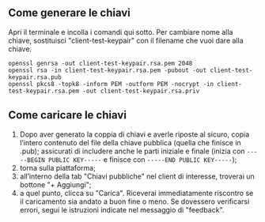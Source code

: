 ## Come generare le chiavi

Apri il terminale e incolla i comandi qui sotto. Per cambiare nome alla chiave, sostituisci "client-test-keypair" con il filename che vuoi dare alla chiave.

```
openssl genrsa -out client-test-keypair.rsa.pem 2048
openssl rsa -in client-test-keypair.rsa.pem -pubout -out client-test-keypair.rsa.pub
openssl pkcs8 -topk8 -inform PEM -outform PEM -nocrypt -in client-test-keypair.rsa.pem -out client-test-keypair.rsa.priv
```

## Come caricare le chiavi

1. Dopo aver generato la coppia di chiavi e averle riposte al sicuro, copia l’intero contenuto del file della chiave pubblica (quella che finisce in .pub); assicurati di includere anche le parti iniziale e finale (inizia con `-----BEGIN PUBLIC KEY-----` e finisce con `-----END PUBLIC KEY-----`);
2. torna sulla piattaforma;
3. all’interno della tab "Chiavi pubbliche" nel client di interesse, troverai un bottone "+ Aggiungi";
4. a quel punto, clicca su "Carica". Riceverai immediatamente riscontro se il caricamento sia andato a buon fine o meno. Se dovessero verificarsi errori, segui le istruzioni indicate nel messaggio di "feedback".
